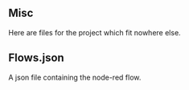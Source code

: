 Misc
-
Here are files for the project which fit nowhere else.

Flows.json
-
A json file containing the node-red flow. 
